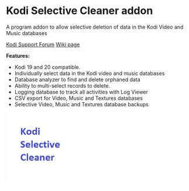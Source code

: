 # Kodi Selective Cleaner addon
A program addon to allow selective deletion of data in the Kodi Video 
and Music databases

<a href="https://forum.kodi.tv/showthread.php?tid=369984">Kodi Support Forum</a>
<a href="https://github.com/jbinkley60/Kodi-Selective-Cleaner/wiki">Wiki page</a>


<b>Features:</b>
- Kodi 19 and 20 compatible.
- Individually select data  in the Kodi video and music databases
- Database analyzer to find and delete orphaned data
- Ability to multi-select records to delete.
- Logging database to track all activities with Log Viewer
- CSV export for Video, Music and Textures databases 
- Selective Video, Music and Textures database backups


<img src="resources/icon.png" width="40%">

